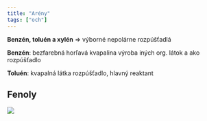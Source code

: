 ```yaml
---
title: "Arény"
tags: ["och"]
---
```



**Benzén, toluén a xylén** => výborné nepolárne rozpúšťadlá

**Benzén**:
bezfarebná horľavá kvapalina
výroba iných org. látok a ako rozpúšťadlo

**Toluén**:
kvapalná látka
rozpúšťadlo, hlavný reaktant

## Fenoly 
![](attachments/fenoly_kyslosť.png)